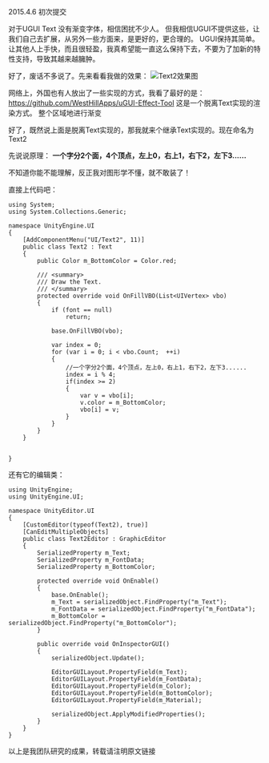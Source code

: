 2015.4.6		初次提交

对于UGUI Text 没有渐变字体，相信困扰不少人。
但我相信UGUI不提供这些，让我们自己去扩展，从另外一些方面来，是更好的，更合理的。
UGUI保持其简单。让其他人上手快，而且很轻盈，我真希望能一直这么保持下去，不要为了加新的特性支持，导致其越来越臃肿。

好了，废话不多说了。先来看看我做的效果：
![Text2效果图](http://img.blog.csdn.net/20150406202017125)

网络上，外国也有人放出了一些实现的方式，我看了最好的是：
https://github.com/WestHillApps/uGUI-Effect-Tool
这是一个脱离Text实现的渲染方式。
整个区域地进行渐变

好了，既然说上面是脱离Text实现的，那我就来个继承Text实现的。现在命名为Text2

先说说原理：
**一个字分2个面，4个顶点，左上0，右上1，右下2，左下3......**

不知道你能不能理解，反正我对图形学不懂，就不敢装了！

直接上代码吧：

```
using System;
using System.Collections.Generic;

namespace UnityEngine.UI
{
    [AddComponentMenu("UI/Text2", 11)]
    public class Text2 : Text
    {
        public Color m_BottomColor = Color.red;

        /// <summary>
        /// Draw the Text.
        /// </summary>
        protected override void OnFillVBO(List<UIVertex> vbo)
        {
            if (font == null)
                return;

            base.OnFillVBO(vbo);

            var index = 0;
            for (var i = 0; i < vbo.Count;  ++i)
            {
                //一个字分2个面，4个顶点，左上0，右上1，右下2，左下3......
                index = i % 4;
                if(index >= 2)
                {
                    var v = vbo[i];
                    v.color = m_BottomColor;
                    vbo[i] = v;
                }
            }
        }
    }

    
}

```

还有它的编辑类：

```
using UnityEngine;
using UnityEngine.UI;

namespace UnityEditor.UI
{
    [CustomEditor(typeof(Text2), true)]
    [CanEditMultipleObjects]
    public class Text2Editor : GraphicEditor
    {
        SerializedProperty m_Text;
        SerializedProperty m_FontData;
        SerializedProperty m_BottomColor;

        protected override void OnEnable()
        {
            base.OnEnable();
            m_Text = serializedObject.FindProperty("m_Text");
            m_FontData = serializedObject.FindProperty("m_FontData");
            m_BottomColor = serializedObject.FindProperty("m_BottomColor");
        }

        public override void OnInspectorGUI()
        {
            serializedObject.Update();

            EditorGUILayout.PropertyField(m_Text);
            EditorGUILayout.PropertyField(m_FontData);
            EditorGUILayout.PropertyField(m_Color);
            EditorGUILayout.PropertyField(m_BottomColor);
            EditorGUILayout.PropertyField(m_Material);

            serializedObject.ApplyModifiedProperties();
        }
    }
}
```


以上是我团队研究的成果，转载请注明原文链接
